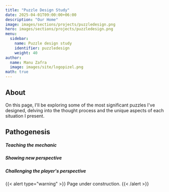 ```yaml
---
title: "Puzzle Design Study"
date: 2025-04-01T09:00:00+06:00
description: "Our Home"
image: images/sections/projects/puzzledesign.png
hero: images/sections/projects/puzzledesign.png
menu:
  sidebar:
    name: Puzzle design study
    identifier: puzzledesign
    weight: 40
author:
  name: Manu Zafra
  image: images/site/logopizel.png
math: true
---
```


## About

On this page, I'll be exploring some of the most significant puzzles I've designed, delving into the thought process and the unique aspects of each situation I present.

## Pathogenesis

##### Teaching the mechanic

##### Showing new perspective

##### Challenging the player's perspective

{{< alert type="warning" >}}
Page under construction.
{{< /alert >}}